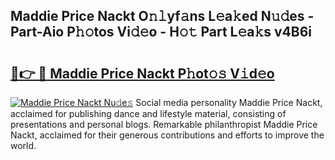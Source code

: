 ## Maddie Price Nackt O𝚗𝚕yf𝚊ns L𝚎a𝚔ed N𝚞𝚍es - Part-Aio P𝚑𝚘tos Vi𝚍𝚎o - H𝚘𝚝 Part L𝚎a𝚔s v4B6i

# <h2><a href="http://kf3g5vl.oniu.top/?m=Maddie+Price+Nackt">🔗👉 🔴 Maddie Price Nackt P𝚑ot𝚘𝚜 V𝚒d𝚎o</a></h2>

[![Maddie Price Nackt Nu𝚍e𝚜](https://i.imgur.com/0qMVB7G.gif)](http://kf3g5vl.oniu.top/?m=Maddie+Price+Nackt)
Social media personality Maddie Price Nackt, acclaimed for publishing dance and lifestyle material, consisting of presentations and personal blogs. Remarkable philanthropist Maddie Price Nackt, acclaimed for their generous contributions and efforts to improve the world.  
